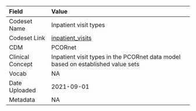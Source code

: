 |Field            |Value                                                                           |
|:----------------|:-------------------------------------------------------------------------------|
|Codeset Name     |Inpatient visit types                                                           |
|Codeset Link     |[inpatient_visits](https://github.com/PEDSnet/Variable-Dictionary/blob/main/visits/inpatient_visits.csv)|
|CDM              |PCORnet                                                                         |
|Clinical Concept |Inpatient visit types in the PCORnet data model based on established value sets |
|Vocab            |NA                                                                              |
|Date Uploaded    |2021-09-01                                                                      |
|Metadata         |NA                                                                              |
